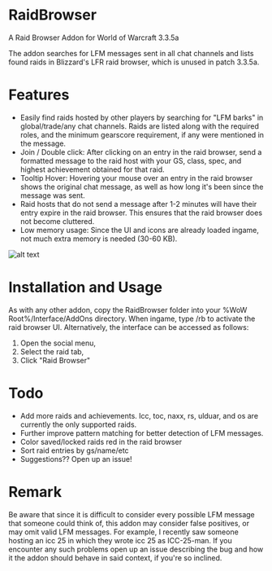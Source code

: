 # RaidBrowser
A Raid Browser Addon for World of Warcraft 3.3.5a

The addon searches for LFM messages sent in all chat channels and lists found raids in Blizzard's 
LFR raid browser, which is unused in patch 3.3.5a. 

# Features

- Easily find raids hosted by other players by searching for "LFM barks" in global/trade/any chat channels. Raids are listed along with the required roles, and the minimum gearscore requirement, if any were mentioned in the message.
- Join / Double click: After clicking on an entry in the raid browser, send a formatted message to the raid host with your GS, class, spec, and highest achievement obtained for that raid.
- Tooltip Hover: Hovering your mouse over an entry in the raid browser shows the original chat message, as well as how long it's been since the message was sent.
- Raid hosts that do not send a message after 1-2 minutes will have their entry expire in the raid browser. This ensures that the raid browser does not become cluttered.
- Low memory usage: Since the UI and icons are already loaded ingame, not much extra memory is needed (30-60 KB).

![alt text](https://i.imgur.com/lgnYIpN.png)

# Installation and Usage
As with any other addon, copy the RaidBrowser folder into your %WoW Root%/Interface/AddOns directory. When ingame, type /rb to activate
the raid browser UI. Alternatively, the interface can be accessed as follows:
1. Open the social menu,
2. Select the raid tab,
3. Click "Raid Browser"

# Todo
- Add more raids and achievements. Icc, toc, naxx, rs, ulduar, and os are currently the only supported raids.
- Further improve pattern matching for better detection of LFM messages.
- Color saved/locked raids red in the raid browser
- Sort raid entries by gs/name/etc
- Suggestions?? Open up an issue!

# Remark

Be aware that since it is difficult to consider every possible LFM message that someone could think of, this addon may consider false 
positives, or may omit valid LFM messages. For example, I recently saw someone hosting an icc 25 in which they wrote icc 25 as 
ICC-25-man. If you encounter any such problems open up an issue describing the bug and how it the addon should behave in said context,
if you're so inclined.
